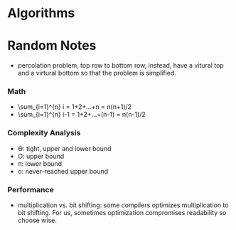 # Algorithms


# Random Notes

+ percolation problem, top row to bottom row, instead, have a vitural top and a virtural bottom so that the problem is simplified.

### Math
+ \sum_{i=1}^{n} i = 1+2+...+n = n(n+1)/2
+ \sum_{i=1}^{n} i-1 = 1+2+...+(n-1) = n(n-1)/2

### Complexity Analysis
+ ϴ: tight, upper and lower bound
+ O: upper bound
+ π: lower bound
+ o: never-reached upper bound 

### Performance
+ multiplication vs. bit shifting: some compilers optimizes multiplication to bit shifting. For us, sometimes optimization compromises readability so choose wise.
